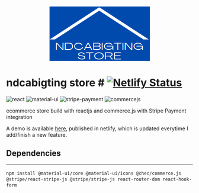 <p align="center">
    <img src="src/assets/ndcabigtingstore.PNG">
</p>

# ndcabigting store # [![Netlify Status](https://api.netlify.com/api/v1/badges/b77b593e-5b8e-4df1-bd9a-d20265e51861/deploy-status)](https://app.netlify.com/sites/ndcabigtingstore/deploys)
![react](https://img.shields.io/badge/React-20232A?style=for-the-badge&logo=react&logoColor=61DAFB)
![material-ui](https://img.shields.io/badge/Material--UI-0081CB?style=for-the-badge&logo=material-ui&logoColor=white)
![stripe-payment](https://img.shields.io/badge/Stripe-635bff?style=for-the-badge)
![commercejs](https://img.shields.io/badge/commercejs-ffffff?style=for-the-badge)

ecommerce store build with reactjs and commerce.js with Stripe Payment integration

A demo is available [here](https://ndcabigtingstore.netlify.app/), published in netlify, which is updated everytime I add/finish a new feature.

## Dependencies ##
<hr>

```jascript
npm install @material-ui/core @material-ui/icons @chec/commerce.js @stripe/react-stripe-js @stripe/stripe-js react-router-dom react-hook-form
```